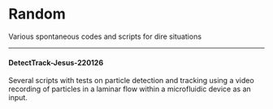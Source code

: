 # Random
Various spontaneous codes and scripts for dire situations


_______________________

#### DetectTrack-Jesus-220126
Several scripts with tests on particle detection and tracking using a video recording of particles in a laminar flow within a microfluidic device as an input.
